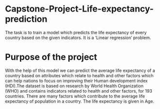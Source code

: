 # Capstone-Project-Life-expectancy-prediction
The task is to train a model which predicts the life expectancy of every country based on the given indicators. It is a ‘Linear regression’ problem.
# Purpose of the project
With the help of this model we can predict the average life expectancy of a country based on attributes which relate to health and other factors which can help nations to focus on improving their Human development index (HDI).The dataset is based on research by World Health Organization (WHO) and contains indicators related to health and other factors, for 193 countries. There are many factors which contribute to the average life expectancy of population in a country. The life expectancy is given in Age.
